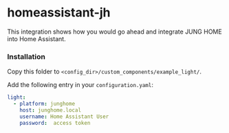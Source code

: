 # homeassistant-jh

This integration shows how you would go ahead and integrate JUNG HOME into Home Assistant.


### Installation

Copy this folder to `<config_dir>/custom_components/example_light/`.

Add the following entry in your `configuration.yaml`:

```yaml
light:
  - platform: junghome
    host: junghome.local
    username: Home Assistant User
    password:  access token
```
